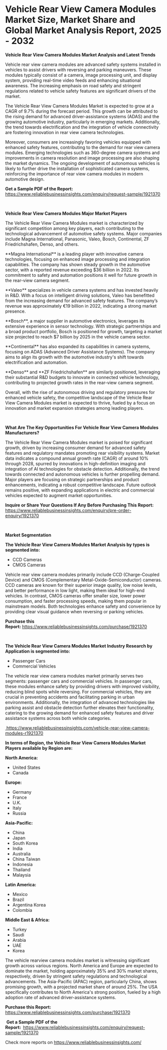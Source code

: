 <p><h1>Vehicle Rear View Camera Modules Market Size, Market Share and Global Market Analysis Report, 2025 - 2032</h1></p><p><strong>Vehicle Rear View Camera Modules Market Analysis and Latest Trends</strong></p>
<p><p>Vehicle rear view camera modules are advanced safety systems installed in vehicles to assist drivers with reversing and parking maneuvers. These modules typically consist of a camera, image processing unit, and display system, providing real-time video feeds and enhancing situational awareness. The increasing emphasis on road safety and stringent regulations related to vehicle safety features are significant drivers of the market.</p><p>The Vehicle Rear View Camera Modules Market is expected to grow at a CAGR of 9.7% during the forecast period. This growth can be attributed to the rising demand for advanced driver-assistance systems (ADAS) and the growing automotive industry, particularly in emerging markets. Additionally, the trend towards electrification and the integration of vehicle connectivity are fostering innovation in rear view camera technologies. </p><p>Moreover, consumers are increasingly favoring vehicles equipped with enhanced safety features, contributing to the demand for rear view camera modules. Emerging technologies such as 360-degree camera systems and improvements in camera resolution and image processing are also shaping the market dynamics. The ongoing development of autonomous vehicles is likely to further drive the installation of sophisticated camera systems, reinforcing the importance of rear view camera modules in modern automotive design.</p></p>
<p><strong>Get a Sample PDF of the Report:&nbsp;</strong> <a href="https://www.reliablebusinessinsights.com/enquiry/request-sample/1921370?utm_campaign=3109&utm_medium=2&utm_source=Github&utm_content=ia&utm_term=31032025&utm_id=vehicle-rear-view-camera-modules">https://www.reliablebusinessinsights.com/enquiry/request-sample/1921370</a></p>
<p>&nbsp;</p>
<p><strong>Vehicle Rear View Camera Modules Major Market Players</strong></p>
<p><p>The Vehicle Rear View Camera Modules market is characterized by significant competition among key players, each contributing to the technological advancement of automotive safety systems. Major companies include Magna International, Panasonic, Valeo, Bosch, Continental, ZF Friedrichshafen, Denso, and others.</p><p>**Magna International** is a leading player with innovative camera technologies, focusing on enhanced image processing and integration capabilities. The company has shown steady growth in the automotive sector, with a reported revenue exceeding $36 billion in 2022. Its commitment to safety and automation positions it well for future growth in the rear-view camera segment.</p><p>**Valeo** specializes in vehicle camera systems and has invested heavily in R&D. With a focus on intelligent driving solutions, Valeo has benefitted from the increasing demand for advanced safety features. The company’s revenue was approximately €19 billion in 2022, indicating a strong market presence.</p><p>**Bosch**, a major supplier in automotive electronics, leverages its extensive experience in sensor technology. With strategic partnerships and a broad product portfolio, Bosch is positioned for growth, targeting a market size projected to reach $7 billion by 2025 in the vehicle camera sector.</p><p>**Continental** has also expanded its capabilities in camera systems, focusing on ADAS (Advanced Driver Assistance Systems). The company aims to align its growth with the automotive industry's shift towards electrification and automation.</p><p>**Denso** and **ZF Friedrichshafen** are similarly positioned, leveraging their substantial R&D budgets to innovate in connected vehicle technology, contributing to projected growth rates in the rear-view camera segment.</p><p>Overall, with the rise of autonomous driving and regulatory pressures for enhanced vehicle safety, the competitive landscape of the Vehicle Rear View Camera Modules market is expected to thrive, fueled by a focus on innovation and market expansion strategies among leading players.</p></p>
<p>&nbsp;</p>
<p><strong>What Are The Key Opportunities For Vehicle Rear View Camera Modules Manufacturers?</strong></p>
<p><p>The Vehicle Rear View Camera Modules market is poised for significant growth, driven by increasing consumer demand for advanced safety features and regulatory mandates promoting rear visibility systems. Market data indicates a compound annual growth rate (CAGR) of around 10% through 2028, spurred by innovations in high-definition imaging and integration of AI technologies for obstacle detection. Additionally, the trend towards connected and autonomous vehicles is further propelling demand. Major players are focusing on strategic partnerships and product enhancements, indicating a robust competitive landscape. Future outlook remains positive, with expanding applications in electric and commercial vehicles expected to augment market opportunities.</p></p>
<p><strong>Inquire or Share Your Questions If Any Before Purchasing This Report:</strong> <a href="https://www.reliablebusinessinsights.com/enquiry/pre-order-enquiry/1921370?utm_campaign=3109&utm_medium=2&utm_source=Github&utm_content=ia&utm_term=31032025&utm_id=vehicle-rear-view-camera-modules">https://www.reliablebusinessinsights.com/enquiry/pre-order-enquiry/1921370</a></p>
<p>&nbsp;</p>
<p><strong>Market Segmentation</strong></p>
<p><strong>The Vehicle Rear View Camera Modules Market Analysis by types is segmented into:</strong></p>
<p><ul><li>CCD Cameras</li><li>CMOS Cameras</li></ul></p>
<p><p>Vehicle rear view camera modules primarily include CCD (Charge-Coupled Device) and CMOS (Complementary Metal-Oxide-Semiconductor) cameras. CCD cameras are known for their superior image quality, low noise levels, and better performance in low light, making them ideal for high-end vehicles. In contrast, CMOS cameras offer smaller size, lower power consumption, and faster processing speeds, making them popular in mainstream models. Both technologies enhance safety and convenience by providing clear visual guidance when reversing or parking vehicles.</p></p>
<p><strong>Purchase this Report:&nbsp;</strong><a href="https://www.reliablebusinessinsights.com/purchase/1921370?utm_campaign=3109&utm_medium=2&utm_source=Github&utm_content=ia&utm_term=31032025&utm_id=vehicle-rear-view-camera-modules">https://www.reliablebusinessinsights.com/purchase/1921370</a></p>
<p>&nbsp;</p>
<p><strong>The Vehicle Rear View Camera Modules Market Industry Research by Application is segmented into:</strong></p>
<p><ul><li>Passenger Cars</li><li>Commercial Vehicles</li></ul></p>
<p><p>The vehicle rear view camera modules market primarily serves two segments: passenger cars and commercial vehicles. In passenger cars, these modules enhance safety by providing drivers with improved visibility, reducing blind spots while reversing. For commercial vehicles, they are crucial in preventing accidents and facilitating parking in urban environments. Additionally, the integration of advanced technologies like parking assist and obstacle detection further elevates their functionality, catering to the growing demand for enhanced safety features and driver assistance systems across both vehicle categories.</p></p>
<p><a href="https://www.reliablebusinessinsights.com/vehicle-rear-view-camera-modules-r1921370?utm_campaign=3109&utm_medium=2&utm_source=Github&utm_content=ia&utm_term=31032025&utm_id=vehicle-rear-view-camera-modules">&nbsp;https://www.reliablebusinessinsights.com/vehicle-rear-view-camera-modules-r1921370</a></p>
<p><strong>In terms of Region, the Vehicle Rear View Camera Modules Market Players available by Region are:</strong></p>
<p>
    <p> <strong> North America: </strong>
        <ul>
            <li>United States</li>
            <li>Canada</li>
        </ul>
        </p> 
    <p> <strong> Europe: </strong>
        <ul>
            <li>Germany</li>
            <li>France</li>
            <li>U.K.</li>
            <li>Italy</li>
            <li>Russia</li>
        </ul>
        </p> 
    <p> <strong> Asia-Pacific: </strong>
        <ul>
            <li>China</li>
            <li>Japan</li>
            <li>South Korea</li>
            <li>India</li>
            <li>Australia</li>
            <li>China Taiwan</li>
            <li>Indonesia</li>
            <li>Thailand</li>
            <li>Malaysia</li>
        </ul>
        </p> 
    <p> <strong> Latin America: </strong>
        <ul>
            <li>Mexico</li>
            <li>Brazil</li>
            <li>Argentina Korea</li>
            <li>Colombia</li>
        </ul>
        </p> 
    <p> <strong> Middle East & Africa: </strong>
        <ul>
            <li>Turkey</li>
            <li>Saudi</li>
            <li>Arabia</li>
            <li>UAE</li>
            <li>Korea</li>
        </ul>
    </p>
    </p>
<p><p>The vehicle rearview camera modules market is witnessing significant growth across various regions. North America and Europe are expected to dominate the market, holding approximately 35% and 30% market shares, respectively, driven by stringent safety regulations and technological advancements. The Asia-Pacific (APAC) region, particularly China, shows promising growth, with a projected market share of around 25%. The USA specifically contributes to North America's strong position, fueled by a high adoption rate of advanced driver-assistance systems.</p></p>
<p><strong>Purchase this Report: </strong><a href="https://www.reliablebusinessinsights.com/purchase/1921370?utm_campaign=3109&utm_medium=2&utm_source=Github&utm_content=ia&utm_term=31032025&utm_id=vehicle-rear-view-camera-modules">https://www.reliablebusinessinsights.com/purchase/1921370</a></p>
<p>&nbsp;<strong>Get a Sample PDF of the Report:&nbsp;&nbsp;</strong><a href="https://www.reliablebusinessinsights.com/enquiry/request-sample/1921370?utm_campaign=3109&utm_medium=2&utm_source=Github&utm_content=ia&utm_term=31032025&utm_id=vehicle-rear-view-camera-modules">https://www.reliablebusinessinsights.com/enquiry/request-sample/1921370</a></p>
<p><strong></strong></p>
<p>Check more reports on <a href="https://www.reliablebusinessinsights.com/?utm_campaign=3109&utm_medium=2&utm_source=Github&utm_content=ia&utm_term=31032025&utm_id=vehicle-rear-view-camera-modules">https://www.reliablebusinessinsights.com/</a></p>